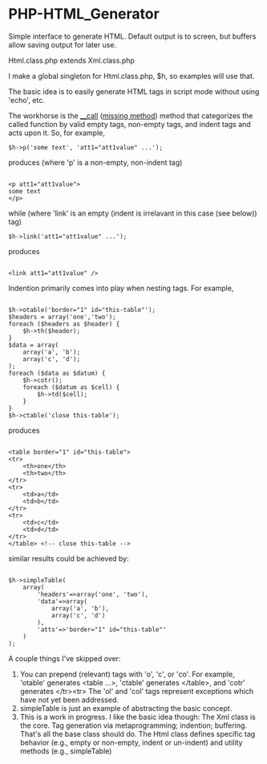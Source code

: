 PHP-HTML_Generator
==================

Simple interface to generate HTML. Default output is to screen, but buffers allow saving output for later use.

Html.class.php extends Xml.class.php

I make a global singleton for Html.class.php, $h, so examples will use that.

The basic idea is to easily generate HTML tags in script mode without using 'echo', etc.

The workhorse is the <a href="http://www.php.net/manual/en/language.oop5.overloading.php#object.call" target="_blank">__call</a> (<a href="http://en.wikipedia.org/wiki/Metaprogramming" target="_blank">missing method</a>) method that categorizes the called function by valid empty tags, non-empty tags, and indent tags and acts upon it. So, for example, 

<pre><code>$h->p('some text', 'att1="att1value" ...');</pre></code>

produces (where 'p' is a non-empty, non-indent tag)

<pre><code>
&lt;p att1="att1value"&gt;
some text
&lt;/p&gt;
</pre></code>

while (where 'link' is an empty (indent is irrelavant in this case (see below)) tag)

<pre><code>$h->link('att1="att1value" ...');</pre></code>

produces

<pre><code>
&lt;link att1="att1value" /&gt;
</pre></code>

Indention primarily comes into play when nesting tags. For example, 

<pre><code>
$h->otable('border="1" id="this-table"');
$headers = array('one','two');
foreach ($headers as $header) {
	$h->th($header);
}
$data = array(
	array('a', 'b');
	array('c', 'd');
);
foreach ($data as $datum) {
	$h->cotr();
	foreach ($datum as $cell) {
		$h->td($cell);
	}
}
$h->ctable('close this-table');
</pre></code>

produces

<pre><code>
&lt;table border="1" id="this-table"&gt;
&lt;tr&gt;
	&lt;th&gt;one&lt;/th&gt;
	&lt;th&gt;two&lt;/th&gt;
&lt;/tr&gt;
&lt;tr&gt;
	&lt;td&gt;a&lt;/td&gt;
	&lt;td&gt;b&lt;/td&gt;
&lt;/tr&gt;
&lt;tr&gt;
	&lt;td&gt;c&lt;/td&gt;
	&lt;td&gt;d&lt;/td&gt;
&lt;/tr&gt;
&lt;/table&gt; &lt;!-- close this-table --&gt;
</pre></code>

similar results could be achieved by:

<pre><code>
$h->simpleTable(
	array(
		'headers'=>array('one', 'two'), 
		'data'=>array(
			array('a', 'b'),
			array('c', 'd')
		),
		'atts'=>'border="1" id="this-table"'
	)
);
</pre></code>

A couple things I've skipped over:

1. You can prepend (relevant) tags with 'o', 'c', or 'co'. For example, 'otable' generates &lt;table ...&gt;, 'ctable' generates &lt;/table&gt;, and 'cotr' generates &lt;/tr&gt;&lt;tr&gt; The 'ol' and 'col' tags represent exceptions which have not yet been addressed.
2. simpleTable is just an example of abstracting the basic concept. 
3. This is a work in progress. I like the basic idea though: The Xml class is the core. Tag generation via metaprogramming; indention; buffering. That's all the base class should do. The Html class defines specific tag behavior (e.g., empty or non-empty, indent or un-indent) and utility methods (e.g., simpleTable)
